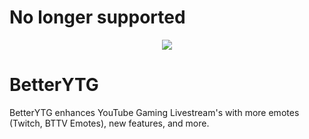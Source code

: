 # No longer supported

<div align="center">
  <img src="src/assets/icons/BetterYTG_red_128.png" />
</div>

# BetterYTG
BetterYTG enhances YouTube Gaming Livestream's with more emotes (Twitch, BTTV Emotes), new features, and more.
